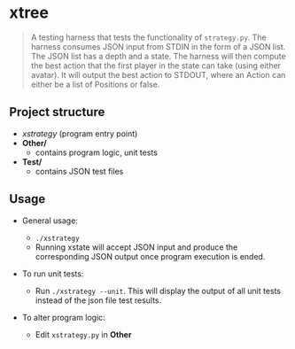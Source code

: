 # xtree

> A testing harness that tests the functionality of `strategy.py`. The harness consumes JSON input from STDIN in the form of a JSON list. The JSON list has a depth and a state. The harness will then compute the best action that the first player in the state can take (using either avatar). It will output the best action to STDOUT, where an Action can either be a list of Positions or false.

## Project structure

- *xstrategy* (program entry point)
- **Other/**
	- contains program logic, unit tests
- **Test/**
    - contains JSON test files

## Usage
- General usage: 
	- `./xstrategy`
    - Running xstate will accept JSON input and produce the corresponding JSON output once program execution is ended.

- To run unit tests:
    - Run `./xstrategy --unit`. This will display the output of all unit tests instead of the json file test results.

- To alter program logic:
	- Edit `xstrategy.py` in **Other**
